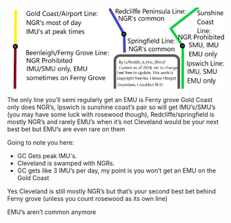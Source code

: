 ![Train Guide](../../media/train_guide.png)

The only line you’ll semi regularly get an EMU is Ferny grove
Gold Coast only does NGR’s, Ipswich is sunshine coast’s pair so will get IMU’s/SMU’s (you may have some luck with
rosewood though), Redcliffe/springfield is mostly NGR’s and rarely EMU’s when it’s not
Cleveland would be your next best bet but EMU’s are even rare on them

Going to note you here:
- GC Gets peak IMU's.
- Cleveland is swamped with NGRs.
- GC gets like 3 IMU’s per day, my point is you won’t get an EMU on the Gold Coast

Yes Cleveland is still mostly NGR’s but that’s your second best bet behind Ferny grove (unless you count rosewood as its
own line)

EMU’s aren’t common anymore
